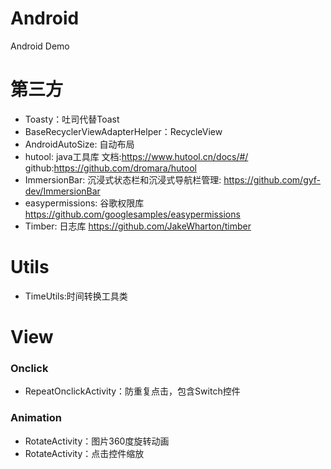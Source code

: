 # Android
 Android Demo

# 第三方
 - Toasty：吐司代替Toast
 - BaseRecyclerViewAdapterHelper：RecycleView
 - AndroidAutoSize: 自动布局
 - hutool:  java工具库 文档:https://www.hutool.cn/docs/#/ github:https://github.com/dromara/hutool
 - ImmersionBar: 沉浸式状态栏和沉浸式导航栏管理: https://github.com/gyf-dev/ImmersionBar
 - easypermissions: 谷歌权限库 https://github.com/googlesamples/easypermissions
 - Timber: 日志库 https://github.com/JakeWharton/timber

# Utils
- TimeUtils:时间转换工具类

# View

  ### Onclick
  - RepeatOnclickActivity：防重复点击，包含Switch控件

  ### Animation
  - RotateActivity：图片360度旋转动画
  - RotateActivity：点击控件缩放
  
